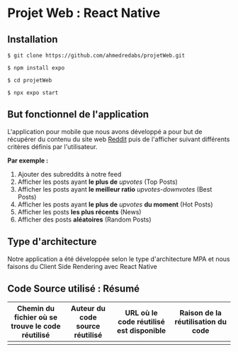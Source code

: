 # Projet Web : React Native


Installation
------------------
```
$ git clone https://github.com/ahmedredabs/projetWeb.git
```
```
$ npm install expo 
```
```
$ cd projetWeb
```
```
$ npx expo start 
```

But fonctionnel de l'application 
------------------------------------

L'application pour mobile que nous avons développé a pour but de récupérer du contenu du site web [Reddit](https://www.reddit.com/) puis de l'afficher
suivant différents critères définis par l'utilisateur. 

**Par exemple :**

1. Ajouter des subreddits à notre feed 
2. Afficher les posts ayant **le plus de** _upvotes_ (Top Posts) 
3. Afficher les posts ayant **le meilleur ratio** _upvotes_-_downvotes_ (Best Posts)
4. Afficher les posts ayant **le plus de** _upvotes_ **du moment** (Hot Posts)
5. Afficher les posts **les plus récents** (News) 
6. Afficher des posts **aléatoires** (Random Posts) 


Type d'architecture
--------------------
Notre application a été développée selon le type d'architecture MPA  et nous faisons du Client Side Rendering avec React Native

Code Source utilisé : Résumé
-------------------------------

| Chemin du fichier où se trouve le code réutilisé | Auteur du code source réutilisé | URL où le code réutilisé est disponible | Raison de la réutilisation du code |
|:------------------------------------------------:|:-------------------------------:|:---------------------------------------:|:----------------------------------:|
|                                                  |                                 |                                         |                                    |
